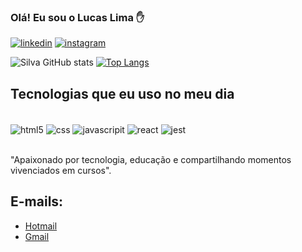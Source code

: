 ### Olá! Eu sou o Lucas Lima ✋

[![linkedin](https://img.shields.io/badge/LinkedIn-0077B5?style=for-the-badge&logo=linkedin&logoColor=white)](https://www.linkedin.com/in/lucaslimasilva-dev/)
[![instagram](https://img.shields.io/badge/Instagram-E4405F?style=for-the-badge&logo=instagram&logoColor=white)](https://www.instagram.com/lucaslls.1989/)

![Silva GitHub stats](https://github-readme-stats.vercel.app/api?username=lucaslsx21&show_icons=true&theme=tokyonight)
[![Top Langs](https://github-readme-stats.vercel.app/api/top-langs/?username=lucaslsx21)](https://github.com/lucaslsx21/github-readme-stats)

## Tecnologias que eu uso no meu dia

<div style="display: inline_block"><br/>
    <img align="center" alt="html5" src="https://img.shields.io/badge/HTML5-E34F26?style=for-the-badge&logo=html5&logoColor=white" />
    <img align="center" alt="css" src="https://img.shields.io/badge/CSS3-1572B6?style=for-the-badge&logo=css3&logoColor=white" />
    <img align="center" alt="javascripit" src="https://img.shields.io/badge/JavaScript-F7DF1E?style=for-the-badge&logo=javascript&logoColor=black" />
    <img align="center" alt="react" src="https://img.shields.io/badge/React-20232A?style=for-the-badge&logo=react&logoColor=61DAFB" />
    <img align="center" alt="jest" src="https://img.shields.io/badge/Jest-323330?style=for-the-badge&logo=Jest&logoColor=white" />
</div>
<br/>

"Apaixonado por tecnologia, educação e compartilhando momentos vivenciados em cursos".

## E-mails:
- [Hotmail](lucaslsilva@live.com)<br/>
- [Gmail](lucaslls.1989@gmail.com)

